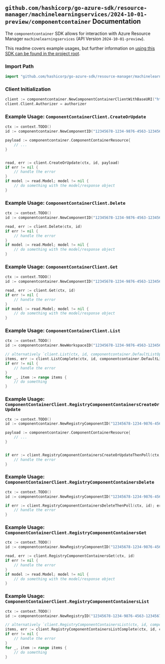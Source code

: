 
## `github.com/hashicorp/go-azure-sdk/resource-manager/machinelearningservices/2024-10-01-preview/componentcontainer` Documentation

The `componentcontainer` SDK allows for interaction with Azure Resource Manager `machinelearningservices` (API Version `2024-10-01-preview`).

This readme covers example usages, but further information on [using this SDK can be found in the project root](https://github.com/hashicorp/go-azure-sdk/tree/main/docs).

### Import Path

```go
import "github.com/hashicorp/go-azure-sdk/resource-manager/machinelearningservices/2024-10-01-preview/componentcontainer"
```


### Client Initialization

```go
client := componentcontainer.NewComponentContainerClientWithBaseURI("https://management.azure.com")
client.Client.Authorizer = authorizer
```


### Example Usage: `ComponentContainerClient.CreateOrUpdate`

```go
ctx := context.TODO()
id := componentcontainer.NewComponentID("12345678-1234-9876-4563-123456789012", "example-resource-group", "workspaceName", "componentName")

payload := componentcontainer.ComponentContainerResource{
	// ...
}


read, err := client.CreateOrUpdate(ctx, id, payload)
if err != nil {
	// handle the error
}
if model := read.Model; model != nil {
	// do something with the model/response object
}
```


### Example Usage: `ComponentContainerClient.Delete`

```go
ctx := context.TODO()
id := componentcontainer.NewComponentID("12345678-1234-9876-4563-123456789012", "example-resource-group", "workspaceName", "componentName")

read, err := client.Delete(ctx, id)
if err != nil {
	// handle the error
}
if model := read.Model; model != nil {
	// do something with the model/response object
}
```


### Example Usage: `ComponentContainerClient.Get`

```go
ctx := context.TODO()
id := componentcontainer.NewComponentID("12345678-1234-9876-4563-123456789012", "example-resource-group", "workspaceName", "componentName")

read, err := client.Get(ctx, id)
if err != nil {
	// handle the error
}
if model := read.Model; model != nil {
	// do something with the model/response object
}
```


### Example Usage: `ComponentContainerClient.List`

```go
ctx := context.TODO()
id := componentcontainer.NewWorkspaceID("12345678-1234-9876-4563-123456789012", "example-resource-group", "workspaceName")

// alternatively `client.List(ctx, id, componentcontainer.DefaultListOperationOptions())` can be used to do batched pagination
items, err := client.ListComplete(ctx, id, componentcontainer.DefaultListOperationOptions())
if err != nil {
	// handle the error
}
for _, item := range items {
	// do something
}
```


### Example Usage: `ComponentContainerClient.RegistryComponentContainersCreateOrUpdate`

```go
ctx := context.TODO()
id := componentcontainer.NewRegistryComponentID("12345678-1234-9876-4563-123456789012", "example-resource-group", "registryName", "componentName")

payload := componentcontainer.ComponentContainerResource{
	// ...
}


if err := client.RegistryComponentContainersCreateOrUpdateThenPoll(ctx, id, payload); err != nil {
	// handle the error
}
```


### Example Usage: `ComponentContainerClient.RegistryComponentContainersDelete`

```go
ctx := context.TODO()
id := componentcontainer.NewRegistryComponentID("12345678-1234-9876-4563-123456789012", "example-resource-group", "registryName", "componentName")

if err := client.RegistryComponentContainersDeleteThenPoll(ctx, id); err != nil {
	// handle the error
}
```


### Example Usage: `ComponentContainerClient.RegistryComponentContainersGet`

```go
ctx := context.TODO()
id := componentcontainer.NewRegistryComponentID("12345678-1234-9876-4563-123456789012", "example-resource-group", "registryName", "componentName")

read, err := client.RegistryComponentContainersGet(ctx, id)
if err != nil {
	// handle the error
}
if model := read.Model; model != nil {
	// do something with the model/response object
}
```


### Example Usage: `ComponentContainerClient.RegistryComponentContainersList`

```go
ctx := context.TODO()
id := componentcontainer.NewRegistryID("12345678-1234-9876-4563-123456789012", "example-resource-group", "registryName")

// alternatively `client.RegistryComponentContainersList(ctx, id, componentcontainer.DefaultRegistryComponentContainersListOperationOptions())` can be used to do batched pagination
items, err := client.RegistryComponentContainersListComplete(ctx, id, componentcontainer.DefaultRegistryComponentContainersListOperationOptions())
if err != nil {
	// handle the error
}
for _, item := range items {
	// do something
}
```
